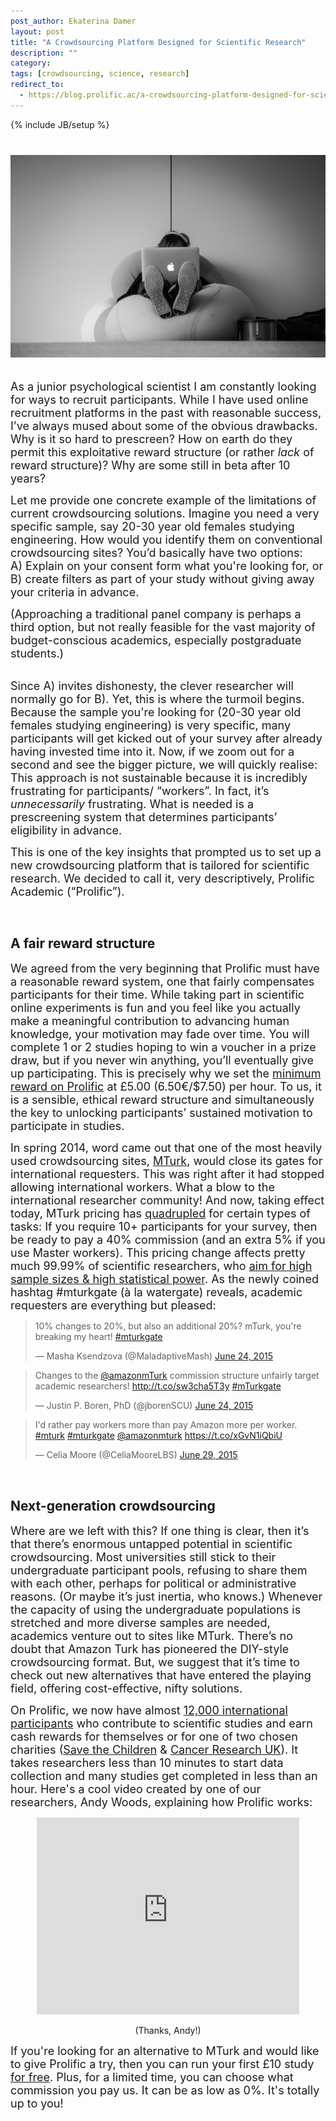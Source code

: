 ```yaml
---
post_author: Ekaterina Damer
layout: post
title: "A Crowdsourcing Platform Designed for Scientific Research"
description: ""
category: 
tags: [crowdsourcing, science, research]
redirect_to:
  - https://blog.prolific.ac/a-crowdsourcing-platform-designed-for-scientific-research/
---
```

{% include JB/setup %}

<div class="row">
	<div class="col-md-14">
 		<img class="img-responsive col-md-12" style="display: block;margin-left: auto;margin-right: auto;margin-top:40px;margin-bottom:15px;" src="/assets/img/LeanBack.jpg">
	 </div>
</div>

<p><font size="4"><br>As a junior psychological scientist I am constantly looking for ways to recruit participants. While I have used online recruitment platforms in the past with reasonable success, I’ve always mused about some of the obvious drawbacks. Why is it so hard to prescreen? How on earth do they permit this exploitative reward structure (or rather <i>lack</i> of reward structure)? Why are some still in beta after 10 years?</font></p>

<p><font size="4">Let me provide one concrete example of the limitations of current crowdsourcing solutions. Imagine you need a very specific sample, say 20-30 year old females studying engineering. How would you identify them on conventional crowdsourcing sites? You’d basically have two options: <br>A) Explain on your consent form what you're looking for, or <br> B) create filters as part of your study without giving away your criteria in advance.</font></p>

<p><font size="4">(Approaching a traditional panel company is perhaps a third option, but not really feasible for the vast majority of budget-conscious academics, especially postgraduate students.)</font></p>

<p><br><font size="4">Since A) invites dishonesty, the clever researcher will normally go for B). Yet, this is where the turmoil begins. Because the sample you're looking for (20-30 year old females studying engineering) is very specific, many participants will get kicked out of your survey after already having invested time into it. Now, if we zoom out for a second and see the bigger picture, we will quickly realise: This approach is not sustainable because it is incredibly frustrating for participants/ “workers”. In fact, it’s <i>unnecessarily</i> frustrating. What is needed is a prescreening system that determines participants’ eligibility in advance.</font></p>

<p><font size="4">This is one of the key insights that prompted us to set up a new crowdsourcing platform that is tailored for scientific research. We decided to call it, very descriptively, Prolific Academic (“Prolific”).</font></p><br>

## A fair reward structure

<p><font size="4">We agreed from the very beginning that Prolific must have a reasonable reward system, one that fairly compensates participants for their time. While taking part in scientific online experiments is fun and you feel like you actually make a meaningful contribution to advancing human knowledge, your motivation may fade over time. You will complete 1 or 2 studies hoping to win a voucher in a prize draw, but if you never win anything, you’ll eventually give up participating. This is precisely why we set the <a href="https://prolificacademic.co.uk/about/pricing">minimum reward on Prolific</a> at £5.00 (6.50€/$7.50) per hour. To us, it is a sensible, ethical reward structure and simultaneously the key to unlocking participants’ sustained motivation to participate in studies.</font></p>

<p><font size="4">In spring 2014, word came out that one of the most heavily used crowdsourcing sites, <a href="https://www.mturk.com">MTurk</a>, would close its gates for international requesters. This was right after it had stopped allowing international workers. What a blow to the international researcher community! And now, taking effect today, MTurk pricing has <a href="https://requester.mturk.com/pricing">quadrupled</a> for certain types of tasks: If you require 10+ participants for your survey, then be ready to pay a 40% commission (and an extra 5% if you use Master workers). This pricing change affects pretty much 99.99% of scientific researchers, who <a href="http://blog.prolificacademic.co.uk/2015/05/22/how-many-participants-shall-i-recruit-can-i-oversample-my-study--recruit-too-many-participants/">aim for high sample sizes & high statistical power</a>. As the newly coined hashtag #mturkgate (à la watergate) reveals, academic requesters are everything but pleased:</font></p>

<div class="row col-md-offset-2"><blockquote class="twitter-tweet" lang="en"><p lang="en" dir="ltr">10% changes to 20%, but also an additional 20%? mTurk, you&#39;re breaking my heart! <a href="https://twitter.com/hashtag/mturkgate?src=hash">#mturkgate</a></p>&mdash; Masha Ksendzova (@MaladaptiveMash) <a href="https://twitter.com/MaladaptiveMash/status/613531518548348928">June 24, 2015</a></blockquote></div>
<script async src="//platform.twitter.com/widgets.js" charset="utf-8"></script>

<div class="row col-md-offset-2"><blockquote class="twitter-tweet" data-cards="hidden" lang="en"><p lang="en" dir="ltr">Changes to the <a href="https://twitter.com/amazonmturk">@amazonmTurk</a> commission structure unfairly target academic researchers! <a href="http://t.co/sw3cha5T3y">http://t.co/sw3cha5T3y</a> <a href="https://twitter.com/hashtag/mTurkgate?src=hash">#mTurkgate</a></p>&mdash; Justin P. Boren, PhD (@jborenSCU) <a href="https://twitter.com/jborenSCU/status/613543565839462400">June 24, 2015</a></blockquote></div>
<script async src="//platform.twitter.com/widgets.js" charset="utf-8"></script>

<div class="row col-md-offset-2"><blockquote class="twitter-tweet" lang="en"><p lang="en" dir="ltr">I&#39;d rather pay workers more than pay Amazon more per worker. <a href="https://twitter.com/hashtag/mturk?src=hash">#mturk</a> <a href="https://twitter.com/hashtag/mturkgate?src=hash">#mturkgate</a> <a href="https://twitter.com/amazonmturk">@amazonmturk</a> <a href="https://t.co/xGvN1iQbiU">https://t.co/xGvN1iQbiU</a></p>&mdash; Celia Moore (@CeliaMooreLBS) <a href="https://twitter.com/CeliaMooreLBS/status/615504386035462144">June 29, 2015</a></blockquote></div>
<script async src="//platform.twitter.com/widgets.js" charset="utf-8"></script><br>

## Next-generation crowdsourcing

<p><font size="4">Where are we left with this? If one thing is clear, then it’s that there’s enormous untapped potential in scientific crowdsourcing. Most universities still stick to their undergraduate participant pools, refusing to share them with each other, perhaps for political or administrative reasons. (Or maybe it’s just inertia, who knows.) Whenever the capacity of using the undergraduate populations is stretched and more diverse samples are needed, academics venture out to sites like MTurk. There’s no doubt that Amazon Turk has pioneered the DIY-style crowdsourcing format. But, we suggest that it’s time to check out new alternatives that have entered the playing field, offering cost-effective, nifty solutions.</font></p>

<p><font size="4">On Prolific, we now have almost <a href="https://prolificacademic.co.uk/demographics">12,000 international participants</a> who contribute to scientific studies and earn cash rewards for themselves or for one of two chosen charities (<a href="https://www.savethechildren.net/">Save the Children</a> & <a href="http://www.cancerresearchuk.org/">Cancer Research UK</a>). It takes researchers less than 10 minutes to start data collection and many studies get completed in less than an hour. Here's a cool video created by one of our researchers, Andy Woods, explaining how Prolific works:<br></font></p>


<p style="text-align: center;"><iframe width="420" height="315" src="https://www.youtube.com/embed/eOlJCN7VnGQ?rel=0" frameborder="0" allowfullscreen></iframe></p>

<p style="text-align: center;">(Thanks, Andy!)</p>
<div class="embed-responsive embed-responsive-16by9">
	<p><font size="4">If you're looking for an alternative to MTurk and would like to give Prolific a try, then you can run your first £10 study <a href="https://prolificacademic.co.uk/rr?ref=5ZFZ276D">for free</a>. Plus, for a limited time, you can choose what commission you pay us. It can be as low as 0%. It's totally up to you!</font></p>
</div>